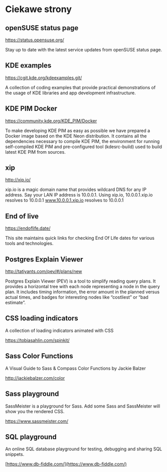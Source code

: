 # Ciekawe strony

## openSUSE status page

https://status.opensuse.org/

Stay up to date with the latest service updates from openSUSE status page.

## KDE examples

https://cgit.kde.org/kdeexamples.git/

A collection of coding examples that provide practical demonstrations of the usage of KDE libraries and app development infrastructure.

## KDE PIM Docker

https://community.kde.org/KDE_PIM/Docker

To make developing KDE PIM as easy as possible we have prepared a Docker image based on the KDE Neon distribution. It contains all the dependencies necessary to compile KDE PIM, the environment for running self-compiled KDE PIM and pre-configured tool (kdesrc-build) used to build latest KDE PIM from sources.

## xip

http://xip.io/

xip.io is a magic domain name that provides wildcard DNS
for any IP address. Say your LAN IP address is 10.0.0.1.
Using xip.io,
          10.0.0.1.xip.io   resolves to   10.0.0.1
      www.10.0.0.1.xip.io   resolves to   10.0.0.1

## End of live

https://endoflife.date/

This site maintains quick links for checking End Of Life dates for various tools and technologies.

## Postgres Explain Viewer

http://tatiyants.com/pev/#/plans/new

Postgres Explain Viewer (PEV) is a tool to simplify reading query plans. It provides a horizontal tree with each node representing a node in the query plan. It includes timing information, the error amount in the planned versus actual times, and badges for interesting nodes like “costliest” or “bad estimate”.

## CSS loading indicators

A collection of loading indicators animated with CSS

https://tobiasahlin.com/spinkit/

## Sass Color Functions

A Visual Guide to Sass & Compass Color Functions by Jackie Balzer

http://jackiebalzer.com/color

## Sass playground

SassMeister is a playground for Sass. Add some Sass and SassMeister will show you the rendered CSS.

https://www.sassmeister.com/

## SQL playground

An online SQL database playground for testing, debugging and sharing SQL snippets.

[https://www.db-fiddle.com/](https://www.db-fiddle.com/)
